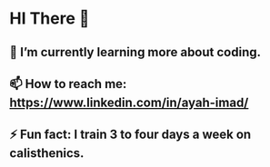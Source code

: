 # HI There 👋


## 🌱 I’m currently learning more about coding.
## 📫 How to reach me: https://www.linkedin.com/in/ayah-imad/
## ⚡ Fun fact: I train 3 to four days a week on calisthenics.
